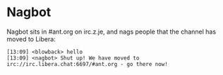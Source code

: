 # Nagbot

Nagbot sits in #ant.org on irc.z.je, and nags people that the channel has moved to Libera:

```
[13:09] <blowback> hello
[13:09] <nagbot> Shut up! We have moved to irc://irc.libera.chat:6697/#ant.org - go there now!
```

